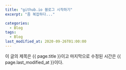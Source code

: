 ```yaml
---
title: "github.io 블로그 시작하기"
excerpt: "좀 복잡하다..."

categories:
  - Blog
tags:
  - Blog
last_modified_at: 2020-09-26T01:00:00
---
```


이 글의 제목은 {{ page.title }}이고
마지막으로 수정된 시간은 {{ page.last_modified_at }}이다.
